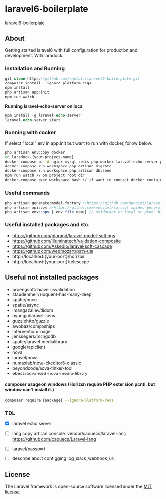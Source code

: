 # laravel6-boilerplate
laravel6-boilerplate

## About

Getting started laravel6 with full configuration for production and development.
With laradock. 

### Installation and Running

```php
git clone https://github.com/santutu/laravel6-boilerplate.git
composer install --ignore-platform-reqs
npm install
php artisan app:init
npm run watch
```
__Running laravel-echo-server on local__
```php
npm install -g laravel-echo-server
laravel-echo-server start
```

### Running with docker

If select "local" env in app:init but want to run with docker, follow below.

```bash
php artisan env:copy docker
cd laradock-{your-project-name}
docker-compose up -d nginx mysql redis php-worker laravel-echo-server phpmyadmin // phpmyadmin, laravel-echo-server is optional
docker-compose run workspace php artisan migrate
docker-compose run workspace php artisan db:seed
npm run watch // on project root dir 
docker-compose exec workspace bash // if want to connect docker container bash
```

### Useful commands

```php
php artisan generate:model-factory //https://github.com/mpociot/laravel-test-factory-helper
php artisan api:doc //https://github.com/mpociot/laravel-apidoc-generator
php artisan env:copy {.env file name} // ex)docker or local or prod. https://github.com/santutu/laravel-dotenv
```

### Useful installed packages and etc.

- https://github.com/glorand/laravel-model-settings
- https://github.com/illuminatech/validation-composite
- https://github.com/Askedio/laravel-soft-cascade
- https://github.com/webmozart/path-util
- http://localhost:{your-port}/horizon
- http://localhost:{your-port}/telescope


## Useful not installed packages
 
- proengsoft/laravel-jsvalidation
- staudenmeir/eloquent-has-many-deep
- spatie/once
- spatie/async
- imangazaliev/didom
- hyungju/laravel-sens
- guzzlehttp/guzzle
- awobaz/compoships
- intervention/image
- jenssegers/mongodb
- spatie/laravel-medialibrary
- google/apiclient
- nova
- laravel/nova
- numaxlab/nova-ckeditor5-classic
- beyondcode/nova-tinker-tool
- ebess/advanced-nova-media-library




#### composer usage on windows (Horizon require PHP extension pcntl, but window can't install it.)

```bash
composer require {package} --ignore-platform-reqs
```




### TDL

-[x] laravel echo server
-[ ] lang copy artisan console. vendor/caouecs/laravel-lang https://github.com/caouecs/Laravel-lang
-[ ] laravel/passport
-[ ] describe about configging log_slack_webhook_url.


## License

The Laravel framework is open-source software licensed under the [MIT license](https://opensource.org/licenses/MIT).
